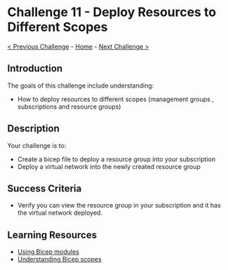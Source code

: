# Challenge 11 - Deploy Resources to Different Scopes

[< Previous Challenge](./Challenge-10.md) - [Home](../README.md) - [Next Challenge >](./Challenge-12.md)

## Introduction

The goals of this challenge include understanding:
- How to deploy resources to different scopes (management groups , subscriptions and resource groups)

## Description

Your challenge is to:

- Create a bicep file to deploy a resource group into your subscription
- Deploy a virtual network into the newly created resource group

## Success Criteria

- Verify you can view the resource group in your subscription and it has the virtual network deployed.

## Learning Resources

- [Using Bicep modules](https://docs.microsoft.com/en-us/azure/azure-resource-manager/bicep/modules)
- [Understanding Bicep scopes](https://docs.microsoft.com/en-us/azure/azure-resource-manager/bicep/deploy-to-subscription?tabs=azure-cli)
